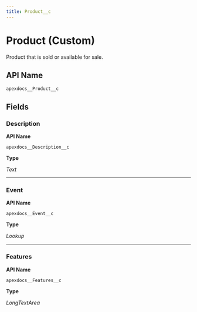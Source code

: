 ```yaml
---
title: Product__c
---
```


# Product (Custom)

Product that is sold or available for sale.

## API Name
`apexdocs__Product__c`

## Fields
### Description

**API Name**

`apexdocs__Description__c`

**Type**

*Text*

---
### Event

**API Name**

`apexdocs__Event__c`

**Type**

*Lookup*

---
### Features

**API Name**

`apexdocs__Features__c`

**Type**

*LongTextArea*